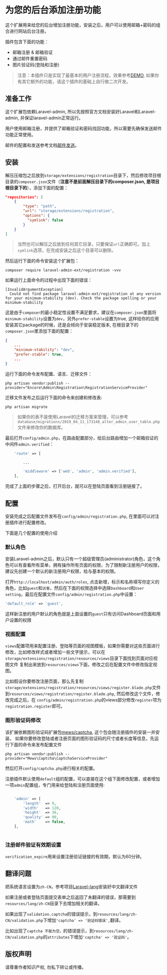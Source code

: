 为您的后台添加注册功能
======

这个扩展用来给您的后台增加注册功能，安装之后，用户可以使用邮箱+密码的组合进行网站后台注册。

插件包含下面的功能：

 * 邮箱注册 & 邮箱验证
 * 通过邮件重置密码
 * 图片验证码(登陆和注册)
 
> 注意：本插件只是实现了最基本的用户注册流程，效果参考[DEMO](https://registration.demo.laravel-admin.org/), 如果你有其它额外的功能，请这个插件的基础上自行做二次开发。
 
## 准备工作

这个扩展包依赖Laravel-admin, 所以先按照官方文档安装好Laravel和Laravel-admin, 并保证laravel-admin正常运行。

用户使用邮箱注册，并提供了邮箱验证和密码找回功能，所以需要先确保发送邮件功能正常使用。

邮件的配置和发送参考文档[邮件发送](https://learnku.com/docs/laravel/5.8/mail/3920)。

## 安装

解压压缩包之后放到`storage/extensions/registration`目录下，然后修改项目根目录的`composer.json`文件（**注意不是前面解压目录下的composer.json, 是项目根目录下的**），添加下面的配置：

```json
"repositories": [
    {
        "type": "path",
        "url": "storage/extensions/registration",
        "options": {
          "symlink": false
        }
    }
]
```

> 当然也可以解压之后放到任何其它目录，只要保证`url`正确即可。加上`symlink`选项，在完成安装之后这个目录可以删除。

然后运行下面的命令安装这个扩展包：

```shell
composer require laravel-admin-ext/registration -vvv
```

如果运行上面命令的过程中出现下面的错误：
```shell
[InvalidArgumentException]
  Could not find package laravel-admin-ext/registration at any version for your minimum-stability (dev). Check the package spelling or your minimum-stability
```

这是由于`composer`的最小稳定性设置不满足要求，建议在`composer.json`里面将`minimum-stability`设置为`dev`，另外`prefer-stable`设置为true, 这样给你的应用安装其它package的时候，还是会倾向于安装稳定版本, 
在根目录下的`composer.json`里添加下面的配置：
```json
{
    ...
    "minimum-stability": "dev",
    "prefer-stable": true,
    ...
}
```

运行下面的命令发布配置、语言、迁移文件：

```shell
php artisan vendor:publish --provider="Encore\Admin\Registration\RegistrationServiceProvider"
```

迁移文件发布之后运行下面的命令来创建和修改表:

```shell
php artisan migrate
```
> 如果你的表不是使用Laravel的迁移方案来管理，可以参考`database/migrations/2019_04_11_173148_alter_admin_user_table.php`文件来修改你的数据库。

最后打开`config/admin.php`，在路由配置部分，给后台路由增加一个邮箱验证的中间件`admin.verified`：

```php
    'route' => [

        ...

        'middleware' => ['web', 'admin', 'admin.verified'],
    ],
```

完成了上面的步骤之后，打开后台，就可以在登陆页面看到注册链接了。

## 配置

安装完成之后配置文件发布在`config/admin/registration.php`, 在里面可以对注册插件进行配置修改。

下面是几个配置的使用介绍

### 默认角色

安装Laravel-admin之后，默认只有一个超级管理员(administrator)角色，这个角色可以有查看所有菜单，拥有操作所有页面的权限，为了限制新注册用户的权限，建议先创建一个默认的新注册用户权限，给与基本的权限。

打开`http://localhost/admin/auth/roles`, 点击新增，标示和名称填写你定义的角色，比如`guest`和`访客`，然后在下面的权限选择中选择`Dashboard`和`User setting`，最后在配置文件`config/admin/registration.php`中设置：

```php
'default_role' => 'guest',
```

这样新注册的用户默认的角色就是上面设置的`guest`只有访问Dashboard页面和用户设置的权限

### 视图配置

`views`配置项用来配置注册、登陆等页面的视图模板，如果你需要对这些页面进行修改，比如修改样式或者增加一些文字提示，可以在`storage/extensions/registration/resources/views`目录下面找到页面对应视图文件
复制出来放到`resources/views`下面，修改之后在配置文件中修改指定视图。

比如假设你要修改注册页面，那么先复制`storage/extensions/registration/resources/views/register.blade.php`文件到`resources/views/registration/register.blade.php`, 然后修改这个文件，修改完成之后，在
`config/admin/registration.php`的views部分修改`register`项为`registration.register`即可。

### 图形验证码修改

该扩展依赖图形验证码扩展包[mews/captcha](https://github.com/mewebstudio/captcha), 这个包会随注册插件的安装一并安装，
如果你要修改登陆或者注册页面的图形验证码的尺寸或者长度等信息，先运行下面的命令来发布配置文件

```shell
php artisan vendor:publish --provider="Mews\Captcha\CaptchaServiceProvider"
```

然后打开`config/captcha.php`进行相关的配置。

注册插件默认使用`default`组的配置，可以直接在这个组下面修改配置，或者增加一项`admin`配置组，专门用来给登陆和注册页面使用:

```php

    'admin' => [
        'length'  => 9,
        'width'   => 120,
        'height'  => 36,
        'quality' => 90,
        'math'    => false,
    ],
    
```

### 注册邮件验证有效期设置

`verification_expire`用来设置注册验证链接的有效期，默认为60分钟。

## 翻译问题

把系统语言设置为`zh-CN`，参考项目[Laravel-lang](https://github.com/caouecs/Laravel-lang)安装好中文翻译文件

如果注册或者登陆页面提交表单之后返回了未翻译的错误，那需要到`resources/lang/zh-CN`目录下去增加相关的翻译。

如果出现了`validation.captcha`的错误提示，到`resources/lang/zh-CN/validation.php`下增加`'captcha' => '验证码错误',`翻译。

比如出现了`captcha 不能为空。`的错误提示，到`resources/lang/zh-CN/validation.php`的`attributes`下增加`'captcha' => '验证码'`。



## 版权声明

请尊重作者知识产权, 勿私下转让或传播。